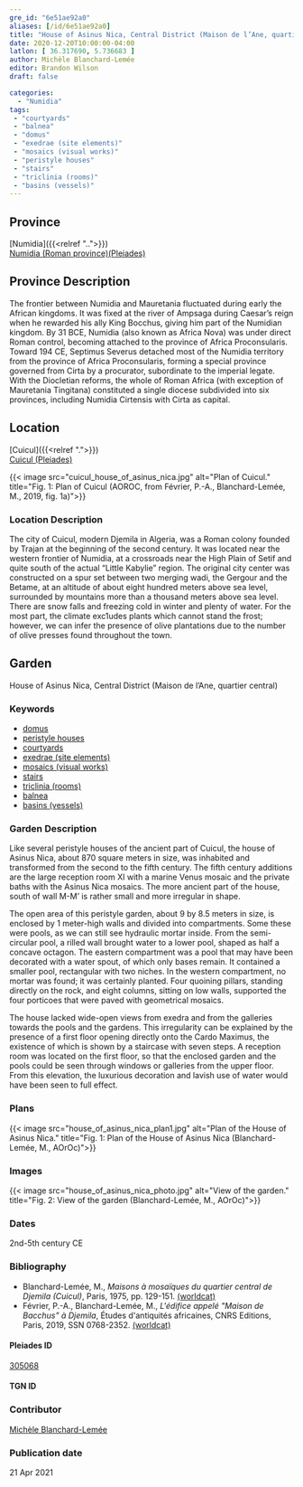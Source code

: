 ```yaml
---
gre_id: "6e51ae92a0"
aliases: [/id/6e51ae92a0]
title: "House of Asinus Nica, Central District (Maison de l’Ane, quartier central)"
date: 2020-12-20T10:00:00-04:00
latlon: [ 36.317690, 5.736683 ]
author: Michèle Blanchard-Lemée
editor: Brandon Wilson
draft: false

categories:
  - "Numidia"
tags:
 - "courtyards"
 - "balnea"
 - "domus"
 - "exedrae (site elements)"
 - "mosaics (visual works)"
 - "peristyle houses"
 - "stairs"
 - "triclinia (rooms)"
 - "basins (vessels)"
---
```


## Province

[Numidia]({{<relref "..">}}) \
[Numidia (Roman province)(Pleiades)](https://pleiades.stoa.org/places/981539)

## Province Description

The frontier between Numidia and Mauretania fluctuated during early the African kingdoms. It was fixed at the river of Ampsaga during Caesar’s reign when he rewarded his ally King Bocchus, giving him part of the Numidian kingdom. By 31 BCE, Numidia (also known as Africa Nova) was under direct Roman control, becoming attached to the province of Africa Proconsularis. Toward 194 CE, Septimus Severus detached most of the Numidia territory from the province of Africa Proconsularis, forming a special province governed from Cirta by a procurator, subordinate to the imperial legate. With the Diocletian reforms, the whole of Roman Africa (with exception of Mauretania Tingitana) constituted a single diocese subdivided into six provinces, including Numidia Cirtensis with Cirta as capital.

## Location

[Cuicul]({{<relref ".">}}) \
[Cuicul (Pleiades)](https://pleiades.stoa.org/places/305068)

{{< image src="cuicul_house_of_asinus_nica.jpg" alt="Plan of Cuicul." title="Fig. 1: Plan of Cuicul (AOROC, from Février, P.-A., Blanchard-Lemée, M., 2019, fig. 1a)">}}

### Location Description

The city of Cuicul, modern Djemila in Algeria, was a Roman colony founded by Trajan at the beginning of the second century. It was located near the western frontier of Numidia, at a crossroads near the High Plain of Setif and quite south of the actual “Little Kabylie” region. The original city center was constructed on a spur set between two merging wadi, the Gergour and the Betame, at an altitude of about eight hundred meters above sea level, surrounded by mountains more than a thousand meters above sea level. There are snow falls and freezing cold in winter and plenty of water. For the most part, the climate exc1udes plants which cannot stand the frost; however, we can infer the presence of olive plantations due to the number of olive presses found throughout the town.

<!--## Sublocation-->

<!--### Sublocation Description-->

## Garden

House of Asinus Nica, Central District (Maison de l’Ane, quartier central)

### Keywords
- [domus](http://vocab.getty.edu/page/aat/300005506)
- [peristyle houses](http://vocab.getty.edu/page/aat/300005452)
- [courtyards](http://vocab.getty.edu/page/aat/300004095)
- [exedrae (site elements)](http://vocab.getty.edu/page/aat/300081589)
- [mosaics (visual works)](http://vocab.getty.edu/page/aat/300015342)
- [stairs](http://vocab.getty.edu/page/aat/300003228)
- [triclinia (rooms)](http://vocab.getty.edu/page/aat/300004359)
- [balnea](http://vocab.getty.edu/page/aat/300120377)
- [basins (vessels)](http://vocab.getty.edu/page/aat/300045614)

### Garden Description

Like several peristyle houses of the ancient part of Cuicul, the house of Asinus Nica, about 870 square meters in size, was inhabited and transformed from the second to the fifth century. The fifth century additions are the large reception room XI with a marine Venus mosaic and the private baths with the Asinus Nica mosaics. The more ancient part of the house, south of wall M-M’ is rather small and more irregular in shape.

The open area of this peristyle garden, about 9 by 8.5 meters in size, is enclosed by 1 meter-high walls and divided into compartments. Some these were pools, as we can still see hydraulic mortar inside. From the semi-circular pool, a rilled wall brought water to a lower pool, shaped as half a concave octagon. The eastern compartment was a pool that may have been decorated with a water spout, of which only bases remain. It contained a smaller pool, rectangular with two niches. In the western compartment, no mortar was found; it was certainly planted. Four quoining pillars, standing directly on the rock, and eight columns, sitting on low walls, supported the four porticoes that were paved with geometrical mosaics.

The house lacked wide-open views from exedra and from the galleries towards the pools and the gardens. This irregularity can be explained by the presence of a first floor opening directly onto the Cardo Maximus, the existence of which is shown by a staircase with seven steps. A reception room was located on the first floor, so that the enclosed garden and the pools could be seen through windows or galleries from the upper floor. From this elevation, the luxurious decoration and lavish use of water would have been seen to full effect.

### Plans

{{< image src="house_of_asinus_nica_plan1.jpg" alt="Plan of the House of Asinus Nica." title="Fig. 1: Plan of the House of Asinus Nica (Blanchard-Lemée, M., AOrOc)">}}

### Images
{{< image src="house_of_asinus_nica_photo.jpg" alt="View of the garden." title="Fig. 2: View of the garden (Blanchard-Lemée, M., AOrOc)">}}


### Dates

2nd-5th century CE

<!--#### Excavation Dates
-->
### Bibliography
* Blanchard-Lemée, M., *Maisons à mosaïques du quartier central de Djemila (Cuicul)*, Paris, 1975, pp. 129-151. [(worldcat)](http://www.worldcat.org/oclc/461390883)
*  Février, P.-A., Blanchard-Lemée, M., *L'édifice appelé "Maison de Bacchus" à Djemila*, Études d'antiquités africaines, CNRS Editions, Paris, 2019, SSN 0768-2352. [(worldcat)](http://www.worldcat.org/oclc/1090653355)


#### Pleiades ID
[305068](https://pleiades.stoa.org/places/305068)
#### TGN ID

### Contributor

[Michèle Blanchard-Lemée](https://www.persee.fr/authority/396899)

### Publication date
21 Apr 2021
<!--07 July 2020-->

<!--### Related articles-->

<!-- Links to other related articles. Leave blank for now -->
